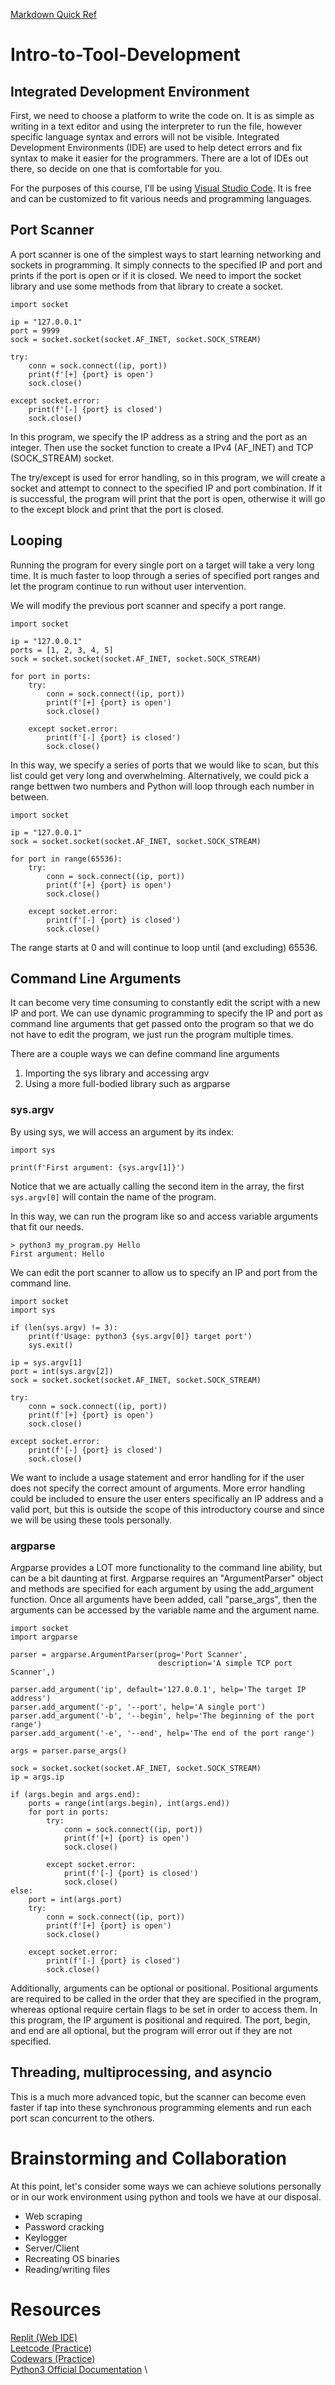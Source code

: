 [Markdown Quick Ref](https://wordpress.com/support/markdown-quick-reference/)

# Intro-to-Tool-Development

## Integrated Development Environment

First, we need to choose a platform to write the code on.  It is as simple as writing in a text editor and using the interpreter to run the file, however specific language syntax and errors will not be visible.  Integrated Development Environments (IDE) are used to help detect errors and fix syntax to make it easier for the programmers.  There are a lot of IDEs out there, so decide on one that is comfortable for you.

For the purposes of this course, I'll be using [Visual Studio Code](https://code.visualstudio.com/).  It is free and can be customized to fit various needs and programming languages.

## Port Scanner

A port scanner is one of the simplest ways to start learning networking and sockets in programming.  It simply connects to the specified IP and port and prints if the port is open or if it is closed.  We need to import the socket library and use some methods from that library to create a socket.

```
import socket

ip = "127.0.0.1"
port = 9999
sock = socket.socket(socket.AF_INET, socket.SOCK_STREAM)

try:
    conn = sock.connect((ip, port))
    print(f'[+] {port} is open')
    sock.close()

except socket.error:
    print(f'[-] {port} is closed')
    sock.close()
```

In this program, we specify the IP address as a string and the port as an integer.  Then use the socket function to create a IPv4 (AF_INET) and TCP (SOCK_STREAM) socket.

The try/except is used for error handling, so in this program, we will create a socket and attempt to connect to the specified IP and port combination.  If it is successful, the program will print that the port is open, otherwise it will go to the except block and print that the port is closed.

## Looping

Running the program for every single port on a target will take a very long time.  It is much faster to loop through a series of specified port ranges and let the program continue to run without user intervention.

We will modify the previous port scanner and specify a port range.

```
import socket

ip = "127.0.0.1"
ports = [1, 2, 3, 4, 5]
sock = socket.socket(socket.AF_INET, socket.SOCK_STREAM)

for port in ports:
    try:
        conn = sock.connect((ip, port))
        print(f'[+] {port} is open')
        sock.close()

    except socket.error:
        print(f'[-] {port} is closed')
        sock.close()
```

In this way, we specify a series of ports that we would like to scan, but this list could get very long and overwhelming.  Alternatively, we could pick a range bettwen two numbers and Python will loop through each number in between.

```
import socket

ip = "127.0.0.1"
sock = socket.socket(socket.AF_INET, socket.SOCK_STREAM)

for port in range(65536):
    try:
        conn = sock.connect((ip, port))
        print(f'[+] {port} is open')
        sock.close()

    except socket.error:
        print(f'[-] {port} is closed')
        sock.close()
```

The range starts at 0 and will continue to loop until (and excluding) 65536.

## Command Line Arguments

It can become very time consuming to constantly edit the script with a new IP and port.  We can use dynamic programming to specify the IP and port as command line arguments that get passed onto the program so that we do not have to edit the program, we just run the program multiple times.

There are a couple ways we can define command line arguments
1. Importing the sys library and accessing argv
2. Using a more full-bodied library such as argparse

### sys.argv

By using sys, we will access an argument by its index:
```
import sys

print(f'First argument: {sys.argv[1]}')
```
Notice that we are actually calling the second item in the array, the first `sys.argv[0]` will contain the name of the program.

In this way, we can run the program like so and access variable arguments that fit our needs.
```
> python3 my_program.py Hello
First argument: Hello
```

We can edit the port scanner to allow us to specify an IP and port from the command line.

```
import socket
import sys

if (len(sys.argv) != 3):
    print(f'Usage: python3 {sys.argv[0]} target port')
    sys.exit()

ip = sys.argv[1]
port = int(sys.argv[2])
sock = socket.socket(socket.AF_INET, socket.SOCK_STREAM)

try:
    conn = sock.connect((ip, port))
    print(f'[+] {port} is open')
    sock.close()

except socket.error:
    print(f'[-] {port} is closed')
    sock.close()
```

We want to include a usage statement and error handling for if the user does not specify the correct amount of arguments.  More error handling could be included to ensure the user enters specifically an IP address and a valid port, but this is outside the scope of this introductory course and since we will be using these tools personally.

### argparse

Argparse provides a LOT more functionality to the command line ability, but can be a bit daunting at first.  Argparse requires an "ArgumentParser" object and methods are specified for each argument by using the add_argument function.  Once all arguments have been added, call "parse_args", then the arguments can be accessed by the variable name and the argument name.

```
import socket
import argparse

parser = argparse.ArgumentParser(prog='Port Scanner',
                                 description='A simple TCP port Scanner',)

parser.add_argument('ip', default='127.0.0.1', help='The target IP address')
parser.add_argument('-p', '--port', help='A single port')
parser.add_argument('-b', '--begin', help='The beginning of the port range')
parser.add_argument('-e', '--end', help='The end of the port range')

args = parser.parse_args()

sock = socket.socket(socket.AF_INET, socket.SOCK_STREAM)
ip = args.ip

if (args.begin and args.end):
    ports = range(int(args.begin), int(args.end))
    for port in ports:
        try:
            conn = sock.connect((ip, port))
            print(f'[+] {port} is open')
            sock.close()

        except socket.error:
            print(f'[-] {port} is closed')
            sock.close()
else:
    port = int(args.port)
    try:
        conn = sock.connect((ip, port))
        print(f'[+] {port} is open')
        sock.close()

    except socket.error:
        print(f'[-] {port} is closed')
        sock.close()
```

Additionally, arguments can be optional or positional.  Positional arguments are required to be called in the order that they are specified in the program, whereas optional require certain flags to be set in order to access them.  In this program, the IP argument is positional and required.  The port, begin, and end are all optional, but the program will error out if they are not specified.

## Threading, multiprocessing, and asyncio

This is a much more advanced topic, but the scanner can become even faster if tap into these synchronous programming elements and run each port scan concurrent to the others.

# Brainstorming and Collaboration

At this point, let's consider some ways we can achieve solutions personally or in our work environment using python and tools we have at our disposal.

* Web scraping
* Password cracking
* Keylogger
* Server/Client
* Recreating OS binaries
* Reading/writing files

# Resources

[Replit (Web IDE)](https://replit.com/) \
[Leetcode (Practice)](https://leetcode.com/) \
[Codewars (Practice)](https://www.codewars.com/) \
[Python3 Official Documentation](https://docs.python.org/3/) \
